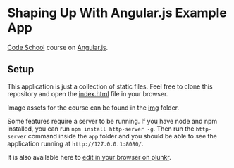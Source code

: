 # Shaping Up With Angular.js Example App

[Code School](http://codeschool.com/) course on [Angular.js](https://angularjs.org/).

## Setup

This application is just a collection of static files. Feel free to clone this
repository and open the [index.html](https://github.com/codeschool/ShapingUpWithAngular.js/blob/master/app/index.html) file in your browser.

Image assets for the course can be found in the [img](https://github.com/codeschool/ShapingUpWithAngular.js/tree/master/app/img) folder.

Some features require a server to be running. If you have node and npm
installed, you can run `npm install http-server -g`. Then run the `http-server`
command inside the `app` folder and you should be able to see the application
running at `http://127.0.0.1:8080/`.

It is also available here to [edit in your browser on plunkr](http://plnkr.co/edit/LXETQi?p=preview).


